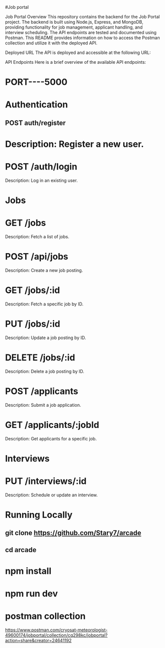 #Job portal


Job Portal
Overview
This repository contains the backend for the Job Portal project. The backend is built using Node.js, Express, and MongoDB, providing functionality for job management, applicant handling, and interview scheduling. The API endpoints are tested and documented using Postman. This README provides information on how to access the Postman collection and utilize it with the deployed API.

Deployed URL
The API is deployed and accessible at the following URL:

API Endpoints
Here is a brief overview of the available API endpoints:
 # PORT----5000
# Authentication

## POST auth/register

# Description: Register a new user.

# POST /auth/login
Description: Log in an existing user.

# Jobs
# GET /jobs

Description: Fetch a list of jobs.

# POST /api/jobs

Description: Create a new job posting.

# GET /jobs/:id

Description: Fetch a specific job by ID.

# PUT /jobs/:id

Description: Update a job posting by ID.

# DELETE /jobs/:id

Description: Delete a job posting by ID.

# POST /applicants

Description: Submit a job application.

# GET /applicants/:jobId

Description: Get applicants for a specific job.

# Interviews
 # PUT /interviews/:id
Description: Schedule or update an interview.


# Running Locally
## git clone https://github.com/Stary7/arcade
## cd arcade

# npm install
# npm run dev

# postman collection
https://www.postman.com/cryosat-meteorologist-49600174/jobportal/collection/cq298kc/jobportal?action=share&creator=24641192

